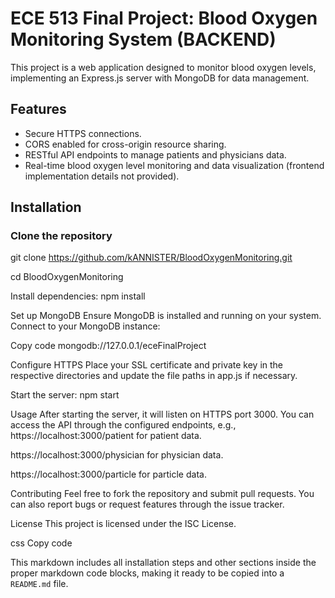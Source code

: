 
# ECE 513 Final Project: Blood Oxygen Monitoring System (BACKEND)

This project is a web application designed to monitor blood oxygen levels, implementing an Express.js server with MongoDB for data management.

## Features

- Secure HTTPS connections.
- CORS enabled for cross-origin resource sharing.
- RESTful API endpoints to manage patients and physicians data.
- Real-time blood oxygen level monitoring and data visualization (frontend implementation details not provided).

## Installation

### Clone the repository

git clone https://github.com/kANNISTER/BloodOxygenMonitoring.git

cd BloodOxygenMonitoring

Install dependencies:
npm install

Set up MongoDB
Ensure MongoDB is installed and running on your system. Connect to your MongoDB instance:


Copy code
mongodb://127.0.0.1/eceFinalProject

Configure HTTPS
Place your SSL certificate and private key in the respective directories and update the file paths in app.js if necessary.

Start the server:
npm start

Usage
After starting the server, it will listen on HTTPS port 3000. You can access the API through the configured endpoints, e.g., https://localhost:3000/patient for patient data.

https://localhost:3000/physician for physician data.


https://localhost:3000/particle for particle data.

Contributing
Feel free to fork the repository and submit pull requests. You can also report bugs or request features through the issue tracker.

License
This project is licensed under the ISC License.

css
Copy code

This markdown includes all installation steps and other sections inside the proper markdown code blocks, making it ready to be copied into a `README.md` file.
